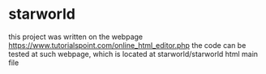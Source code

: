 # starworld

this project was written on the webpage https://www.tutorialspoint.com/online_html_editor.php
the code can be tested at such webpage, which is located at starworld/starworld html main file
